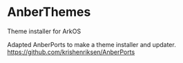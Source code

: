 # AnberThemes
Theme installer for ArkOS

Adapted AnberPorts to make a theme installer and updater.
https://github.com/krishenriksen/AnberPorts
